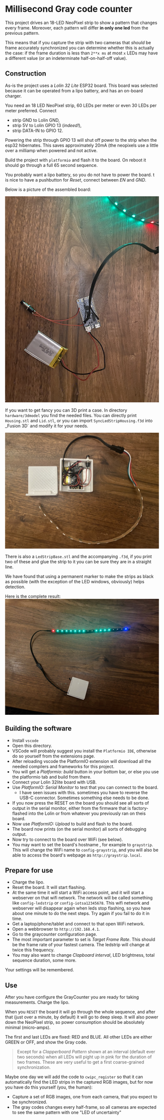 # Millisecond Gray code counter

This project drives an 18-LED NeoPixel strip to show a pattern that changes every frame. Moreover, each pattern will differ **in only one led** from the previous pattern.

This means that if you capture the strip with two cameras that _should_ be frame accurately synchronized you can determine whether this is actually the case: if the frame duration is less than `2**x ms` at most `x` LEDs may have a different value (or an indeterminate half-on-half-off value).

## Construction

As-is the project uses a _Lolin 32 Lite_ ESP32 board. This board was selected because it can be operated from a lipo battery, and has an on-board charger.

You need an 18 LED NeoPixel strip, 60 LEDs per meter or even 30 LEDs per meter preferred. Connect

- strip GND to Lolin GND, 
- strip 5V to Lolin GPIO 13 (_indeed!_), 
- strip DATA-IN to GPIO 12. 

Powering the strip through GPIO 13 will shut off power to the strip when the esp32 hibernates. This saves approximately 20mA (the neopixels use a little over a milliamp when powered and not active.

Build the project with `platformio` and flash it to the board. On reboot it should go through a full 65 second sequence.

You probably want a lipo battery, so you do not have to power the board. t is nice to have a pushbutton for _Reset_, connect between _EN_ and _GND_. 

Below is a picture of the assembled board:

![Assembled board](hardware/board-construction.jpeg)

If you want to get fancy you can 3D print a case. In directory `hardware/3dmodel` you find the needed files. You can directly print `Housing.stl` and `Lid.stl`, or you can import `SyncLedStripHousing.f3d` into _Fusion 3D` and modify it for your needs.

![Board complete with housing](hardware/complete.jpeg)

There is also a `LedStripBase.stl` and the accompanying `.f3d`, if you print two of these and glue the strip to it you can be sure they are in a straight line.

We have found that using a permanent marker to make the strips as black as possible (with the exception of the LED windows, obviously) helps detection.

Here is the complete result:
![Board in operation](hardware/inoperation.jpeg)

## Building the software

- Install `vscode`
- Open this directory.
- VSCode will probably suggest you install the `Platformio IDE`, otherwise do so yourself from the extensions page.
- After reloading vscode the PlatformIO extension will download all the needed compilers and frameworks for this project.
- You will get a _Platformio: build_ button in your bottom bar, or else you use the platformio tab and build from there.
- Connect your Lolin 32lite board with USB.
- Use _PlatformIO: Serial Monitor_ to test that you can connect to the board.
	- I have seen issues with this. sometimes you have to reverse the USB-C connector. Sometimes something else needs to be done.
- If you now press the RESET on the board you should see all sorts of output in the serial monitor, either from the firmware that is factory-flashed into the Lolin or from whatever you previously ran on theis board.
- Now use _PlatformIO: Upload_ to build and flash to the board.
- The board now prints (on the serial monitor) all sorts of debugging output.
- Now try to connect to the board over WiFi (see below).
- You may want to set the board's hostname , for example to `graystrip`. This will change the WiFi name to `config-graystrip`, and you will also be able to access the board's webpage as `http://graystrip.local`.

## Prepare for use

- Charge the lipo.
- Reset the board. It will start flashing.
- At the same time it will start a WiFi access point, and it will start a webserver on that wifi network. The network will be called something like `config-ledstrip` or `config-iotsa12345678`. This wifi network and webserver will disappear again when leds stop flashing, so you have about one minute to do the next steps. Try again if you fail to do it in time.
- Get a laptop/phone/tablet and connect to that open WiFi network.
- Open a webbrowser to `http://192.168.4.1`.
- Go to the graycounter configuration page.
- The most important parameter to set is _Target Frame Rate_. This should be the frame rate of your fastest camera. The ledstrip will change at twice this frequency.
- You may also want to change _Clapboard interval_, LED brightness, total sequence duration, some more.

Your settings will be remembered.


## Use

After you have configure the GrayCounter you are ready for taking measurements.
Charge the lipo.

When you `RESET` the board it will go through the whole sequence, and after that (just over a minute, by default) it will go to deep sleep. It will also power down the NeoPixel strip, so power consumption should be absolutely minimal (micro-amps).

The first and last LEDs are fixed: RED and BLUE. All other LEDs are either GREEN or OFF, and show the Gray code.

> Except for a _Clapperboard Pattern_ shown at an interval (default ever two seconds) when all LEDs will pight up in pink for the duration of two frames. These are very useful to get a first coarse-grained synchronization.

Maybe one day we will add the code to `cwipc_register` so that it can automatically find the LED strips in the captured RGB images, but for now you have do this yourself (you, the human):

- Capture a set of RGB images, one from each camera, that you expect to be synchronized.
- The gray codes changes every half-frame, so all cameras are expected to see the same pattern with one "LED of uncertainty"